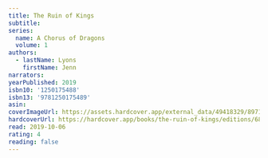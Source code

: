 ```yaml
---
title: The Ruin of Kings
subtitle:
series:
  name: A Chorus of Dragons
  volume: 1
authors:
  - lastName: Lyons
    firstName: Jenn
narrators:
yearPublished: 2019
isbn10: '1250175488'
isbn13: '9781250175489'
asin:
coverImageUrl: https://assets.hardcover.app/external_data/49418329/8971621b758d90ad171a4a7cc5d2c2130184f9d5.jpeg
hardcoverUrl: https://hardcover.app/books/the-ruin-of-kings/editions/6815645
read: 2019-10-06
rating: 4
reading: false
---
```

